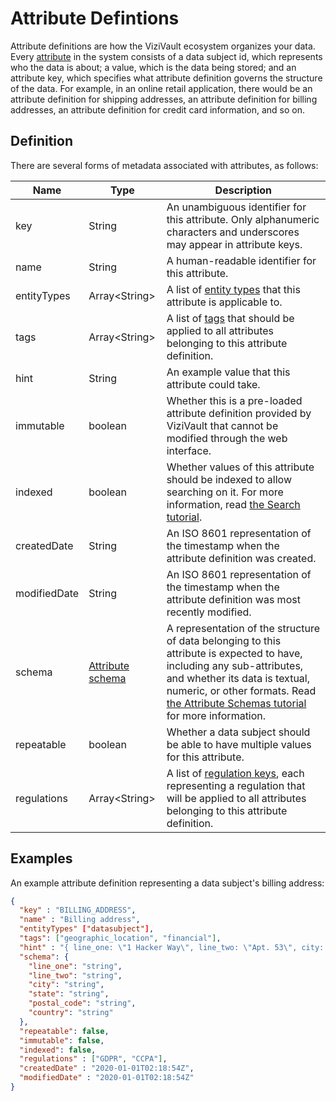 # Attribute Defintions

Attribute definitions are how the ViziVault ecosystem organizes your data. Every [attribute](/glossary/attribute) in the system consists of a data subject id, which represents who the data is about; a value, which is the data being stored; and an attribute key, which specifies what attribute definition governs the structure of the data. For example, in an online retail application, there would be an attribute definition for shipping addresses, an attribute definition for billing addresses, an attribute definition for credit card information, and so on.

## Definition

There are several forms of metadata associated with attributes, as follows:

|Name |Type |Description|
|-----|-----|-----------|
|key|String|An unambiguous identifier for this attribute. Only alphanumeric characters and underscores may appear in attribute keys.|
|name|String|A human-readable identifier for this attribute.|
|entityTypes|Array<String\>|A list of [entity types](/glossary/entity-type) that this attribute is applicable to.|
|tags|Array<String\>|A list of [tags](/glossary/tag) that should be applied to all attributes belonging to this attribute definition.|
|hint|String|An example value that this attribute could take.|
|immutable|boolean|Whether this is a pre-loaded attribute definition provided by ViziVault that cannot be modified through the web interface.|
|indexed|boolean|Whether values of this attribute should be indexed to allow searching on it. For more information, read [the Search tutorial](/tutorials/search).|
|createdDate|String|An ISO 8601 representation of the timestamp when the attribute definition was created.|
|modifiedDate|String|An ISO 8601 representation of the timestamp when the attribute definition was most recently modified.|
|schema|[Attribute schema](/tutorials/attribute-schemas)|A representation of the structure of data belonging to this attribute is expected to have, including any sub-attributes, and whether its data is textual, numeric, or other formats. Read [the Attribute Schemas tutorial](/tutorials/attribute-schemas) for more information.|
|repeatable|boolean|Whether a data subject should be able to have multiple values for this attribute.|
|regulations|Array<String\>|A list of [regulation keys](/glossary/regulation), each representing a regulation that will be applied to all attributes belonging to this attribute definition.|

## Examples

An example attribute definition representing a data subject's billing address:

```json
{
  "key" : "BILLING_ADDRESS",
  "name" : "Billing address",
  "entityTypes" ["datasubject"],
  "tags": ["geographic_location", "financial"],
  "hint" : "{ line_one: \"1 Hacker Way\", line_two: \"Apt. 53\", city: \"Menlo Park\", state: \"California\", postal_code: \"94025-1456\", country: \"USA\"}",
  "schema": {
    "line_one": "string",
    "line_two": "string",
    "city": "string",
    "state": "string",
    "postal_code": "string",
    "country": "string"
  },
  "repeatable": false,
  "immutable": false,
  "indexed": false,
  "regulations" : ["GDPR", "CCPA"],
  "createdDate" : "2020-01-01T02:18:54Z",
  "modifiedDate" : "2020-01-01T02:18:54Z"
}
```
